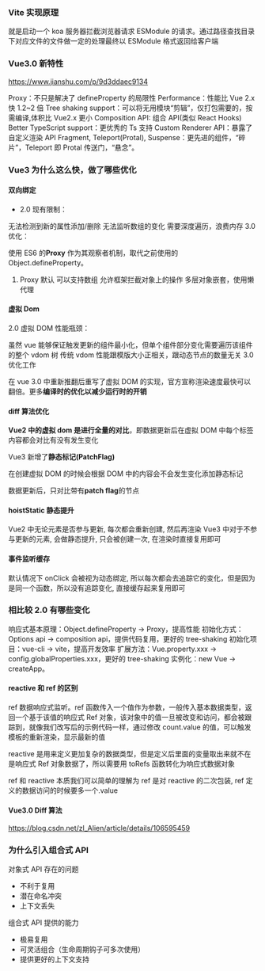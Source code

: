 ### Vite 实现原理

就是启动一个 koa 服务器拦截浏览器请求 ESModule 的请求。通过路径查找目录下对应文件的文件做一定的处理最终以 ESModule 格式返回给客户端

### Vue3.0 新特性

https://www.jianshu.com/p/9d3ddaec9134

Proxy：不只是解决了 defineProperty 的局限性
Performance：性能比 Vue 2.x 快 1.2~2 倍
Tree shaking support：可以将无用模块“剪辑”，仅打包需要的，按需编译,体积比 Vue2.x 更小
Composition API: 组合 API(类似 React Hooks)
Better TypeScript support：更优秀的 Ts 支持
Custom Renderer API：暴露了自定义渲染 API
Fragment, Teleport(Protal), Suspense：更先进的组件，“碎片”，Teleport 即 Protal 传送门，“悬念”。

### Vue3 为什么这么快，做了哪些优化

#### 双向绑定

- 2.0 现有限制：

无法检测到新的属性添加/删除
无法监听数组的变化
需要深度遍历，浪费内存
3.0 优化：

使用 ES6 的**Proxy** 作为其观察者机制，取代之前使用的 Object.defineProperty。

1. Proxy 默认 可以支持数组
   允许框架拦截对象上的操作
   多层对象嵌套，使用懒代理

#### 虚拟 Dom

2.0 虚拟 DOM 性能瓶颈：

虽然 vue 能够保证触发更新的组件最小化，但单个组件部分变化需要遍历该组件的整个 vdom 树
传统 vdom 性能跟模版大小正相关，跟动态节点的数量无关
3.0 优化工作

在 vue 3.0 中重新推翻后重写了虚拟 DOM 的实现，官方宣称渲染速度最快可以翻倍。更多**编译时的优化以减少运行时的开销**

#### diff 算法优化

**Vue2 中的虚拟 dom 是进行全量的对比**，即数据更新后在虚拟 DOM 中每个标签内容都会对比有没有发生变化

Vue3 新增了**静态标记(PatchFlag)**

在创建虚拟 DOM 的时候会根据 DOM 中的内容会不会发生变化添加静态标记

数据更新后，只对比带有**patch flag**的节点

#### hoistStatic 静态提升

Vue2 中无论元素是否参与更新, 每次都会重新创建, 然后再渲染
Vue3 中对于不参与更新的元素, 会做静态提升, 只会被创建一次, 在渲染时直接复用即可

#### 事件监听缓存

默认情况下 onClick 会被视为动态绑定, 所以每次都会去追踪它的变化，但是因为是同一个函数，所以没有追踪变化, 直接缓存起来复用即可

### 相比较 2.0 有哪些变化

响应式基本原理：Object.defineProperty -> Proxy，提高性能
初始化方式：Options api -> composition api，提供代码复用，更好的 tree-shaking
初始化项目：vue-cli -> vite，提高开发效率
扩展方法：Vue.property.xxx -> config.globalProperties.xxx，更好的 tree-shaking
实例化：new Vue -> createApp。

#### reactive 和 ref 的区别

ref 数据响应式监听。ref 函数传入一个值作为参数，一般传入基本数据类型，返回一个基于该值的响应式 Ref 对象，该对象中的值一旦被改变和访问，都会被跟踪到，就像我们改写后的示例代码一样，通过修改 count.value 的值，可以触发模板的重新渲染，显示最新的值

reactive 是用来定义更加复杂的数据类型，但是定义后里面的变量取出来就不在是响应式 Ref 对象数据了，所以需要用 toRefs 函数转化为响应式数据对象

ref 和 reactive 本质我们可以简单的理解为 ref 是对 reactive 的二次包装, ref 定义的数据访问的时候要多一个.value

#### Vue3.0 Diff 算法

https://blog.csdn.net/zl_Alien/article/details/106595459

### 为什么引入组合式 API

对象式 API 存在的问题

- 不利于复用
- 潜在命名冲突
- 上下文丢失

组合式 API 提供的能力

- 极易复用
- 可灵活组合（生命周期钩子可多次使用）
- 提供更好的上下文支持

